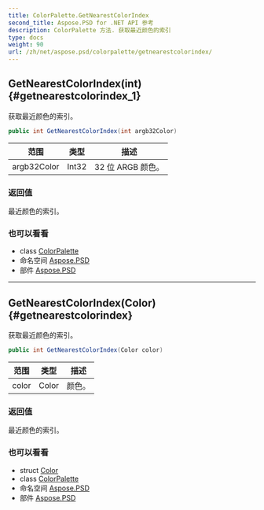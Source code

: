 ```yaml
---
title: ColorPalette.GetNearestColorIndex
second_title: Aspose.PSD for .NET API 参考
description: ColorPalette 方法. 获取最近颜色的索引
type: docs
weight: 90
url: /zh/net/aspose.psd/colorpalette/getnearestcolorindex/
---
```

## GetNearestColorIndex(int) {#getnearestcolorindex_1}

获取最近颜色的索引。

```csharp
public int GetNearestColorIndex(int argb32Color)
```

| 范围 | 类型 | 描述 |
| --- | --- | --- |
| argb32Color | Int32 | 32 位 ARGB 颜色。 |

### 返回值

最近颜色的索引。

### 也可以看看

* class [ColorPalette](../)
* 命名空间 [Aspose.PSD](../../colorpalette/)
* 部件 [Aspose.PSD](../../../)

---

## GetNearestColorIndex(Color) {#getnearestcolorindex}

获取最近颜色的索引。

```csharp
public int GetNearestColorIndex(Color color)
```

| 范围 | 类型 | 描述 |
| --- | --- | --- |
| color | Color | 颜色。 |

### 返回值

最近颜色的索引。

### 也可以看看

* struct [Color](../../color/)
* class [ColorPalette](../)
* 命名空间 [Aspose.PSD](../../colorpalette/)
* 部件 [Aspose.PSD](../../../)


